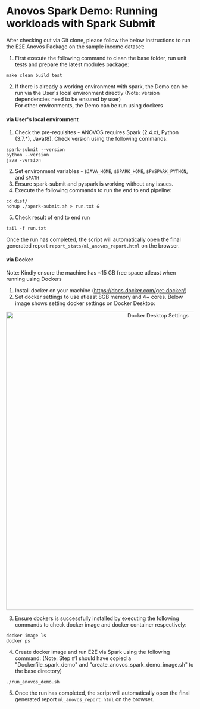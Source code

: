 # Anovos Spark Demo: Running workloads with Spark Submit

After checking out via Git clone, please follow the below instructions to run the E2E Anovos Package on the sample income dataset: 

1. First execute the following command to clean the base folder, run unit tests and prepare the latest modules package: 
	
```
make clean build test
```

2. If there is already a working environment with spark, the Demo can be run via the User's local environment directly (Note: version dependencies need to be ensured by user) <br>
For other environments, the Demo can be run using dockers

#### via User's local environment

1. Check the pre-requisites - ANOVOS requires Spark (2.4.x), Python (3.7.*), Java(8). Check version using the following commands: 
```
spark-submit --version
python --version
java -version
```
2. Set environment variables - `$JAVA_HOME`, `$SPARK_HOME`, `$PYSPARK_PYTHON`, and `$PATH`
3. Ensure spark-submit and pyspark is working without any issues.
4. Execute the following commands to run the end to end pipeline: 

```
cd dist/
nohup ./spark-submit.sh > run.txt &
```

5. Check result of end to end run

```
tail -f run.txt
```

Once the run has completed, the script will automatically open the final generated report `report_stats/ml_anovos_report.html` on the browser.

#### via Docker

Note: Kindly ensure the machine has ~15 GB free space atleast when running using Dockers
1. Install docker on your machine (https://docs.docker.com/get-docker/)
2. Set docker settings to use atleast 8GB memory and 4+ cores. Below image shows setting docker settings on Docker Desktop:

<p align="center">
  <img src="https://mobilewalla-anovos.s3.amazonaws.com/images/docker_desktop_settings.png" width="800px" title="Docker Desktop Settings">
</p>

3. Ensure dockers is successfully installed by executing the following commands to check docker image and docker container respectively:
```
docker image ls
docker ps
```

4. Create docker image and run E2E via Spark using the following command: (Note: Step #1 should have copied a "Dockerfile_spark_demo" and "create_anovos_spark_demo_image.sh" to the base directory)
	
```
./run_anovos_demo.sh
```

5. Once the run has completed, the script will automatically open the final generated report `ml_anovos_report.html` on the browser.
